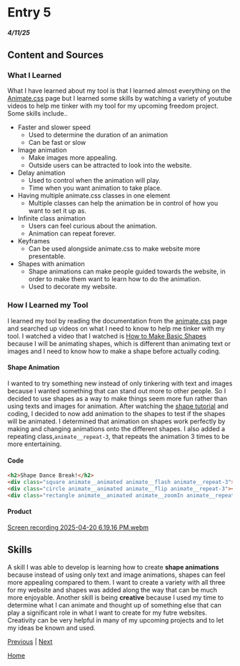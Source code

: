 # Entry 5
##### 4/11/25

## Content and Sources
### What I Learned
What I have learned about my tool is that I learned almost everything on the [Animate.css](https://animate.style/) page but I learned some skills by watching a variety of youtube videos to help me tinker with my tool for my upcoming freedom project.
Some skills include..
 * Faster and slower speed
    *    Used to determine the duration of an animation
    *    Can be fast or slow
 * Image animation
    *    Make images more appealing.
    *    Outside users can be attracted to look into the website.      
 * Delay animation
    *    Used to control when the animation will play.
    *    Time when you want animation to take place.       
 * Having multiple animate.css classes in one element
    *    Multiple classes can help the animation be in control of how you want to set it up as.    
 * Infinite class animation
    *    Users can feel curious about the animation.
    *    Animation can repeat forever.   
 * Keyframes
    *    Can be used alongside animate.css to make website more presentable.    
 * Shapes with animation
    *    Shape animations can make people guided towards the website, in order to make them want to learn how to do the animation.
    *    Used to decorate my website.
### How I Learned my Tool
I learned my tool by reading the documentation from the [animate.css](https://animate.style/#documentation) page and searched up videos on what I need to know to help me tinker with my tool. I watched a video that I watched is [How to Make Basic Shapes](https://youtu.be/eaIZciwSI9s?si=61TSPdHFjaKTDwdZ) because I will be animating shapes, which is different than animating text or images and I need to know how to make a shape before actually coding.      

#### Shape Animation
I wanted to try something new instead of only tinkering with text and images because I wanted something that can stand out more to other people. So I decided to use shapes as a way to make things seem more fun rather than using texts and images for animation. After watching the [shape tutorial](https://youtu.be/eaIZciwSI9s?si=61TSPdHFjaKTDwdZ) and coding, I decided to now add animation to the shapes to test if the shapes will be animated. I determined that animation on shapes work perfectly by making and changing animations onto the different shapes. I also added a repeating class,`animate__repeat-3`, that repeats the animation 3 times to be more entertaining.

#### Code
```HTML
<h2>Shape Dance Break!</h2>
<div class="square animate__animated animate__flash animate__repeat-3"></div>
<div class="circle animate__animated animate__flip animate__repeat-3"></div>
<div class="rectangle animate__animated animate__zoomIn animate__repeat-3"></div>
```
#### Product
[Screen recording 2025-04-20 6.19.16 PM.webm](https://github.com/user-attachments/assets/9d645986-9cca-45f3-9fd3-572f9644920c)

## Skills
A skill I was able to develop is learning how to create **shape animations** because instead of using only text and image animations, shapes can feel more appealing compared to them. I want to create a variety with all three for my website and shapes was added along the way that can be much more enjoyable. Another skill is being **creative** because I used my time to determine what I can animate and thought up of something else that can play a significant role in what I want to create for my futre websites. Creativity can be very helpful in many of my upcoming projects and to let my ideas be known and used.

[Previous](entry04.md) | [Next](entry06.md)

[Home](../README.md)
